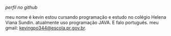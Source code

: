 *perfil no github*

meu nome é kevin
estou cursando programação e estudo no colégio Helena Viana Sundin.
atualmente uso programação JAVA.
E falo português.
meu gmail: kevingpo344@escola.pr.gov.br.
